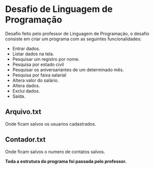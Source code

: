 # Desafio de Linguagem de Programação
Desafio feito pelo professor de Linguagem de Programação, o desafio consiste em 
criar um programa com as seguintes funcionalidades:

* Entrar dados.
* Listar dados na tela.
* Pesquisar um registro por nome.
* Pesquisa por estado civil
* Pesquisar os aniversariantes de um determinado mês.
* Pesquisa por faixa salarial
* Altera valor do salário.
* Altera dados.
* Exclui dados.
* Saída.

## Arquivo.txt

Onde ficam salvos os usuarios cadastrados.

## Contador.txt

Onde ficam salvos o numero de contatos salvos.

 **Toda a estrutura do programa foi passada pelo professor.**